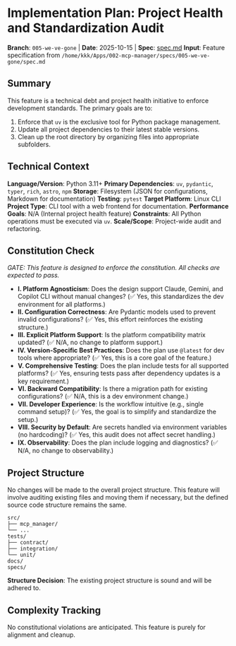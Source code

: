 # Implementation Plan: Project Health and Standardization Audit

**Branch**: `005-we-ve-gone` | **Date**: 2025-10-15 | **Spec**: [spec.md](./spec.md)
**Input**: Feature specification from `/home/kkk/Apps/002-mcp-manager/specs/005-we-ve-gone/spec.md`

## Summary

This feature is a technical debt and project health initiative to enforce development standards. The primary goals are to:
1.  Enforce that `uv` is the exclusive tool for Python package management.
2.  Update all project dependencies to their latest stable versions.
3.  Clean up the root directory by organizing files into appropriate subfolders.

## Technical Context

**Language/Version**: Python 3.11+
**Primary Dependencies**: `uv`, `pydantic`, `typer`, `rich`, `astro`, `npm`
**Storage**: Filesystem (JSON for configurations, Markdown for documentation)
**Testing**: `pytest`
**Target Platform**: Linux CLI
**Project Type**: CLI tool with a web frontend for documentation.
**Performance Goals**: N/A (Internal project health feature)
**Constraints**: All Python operations must be executed via `uv`.
**Scale/Scope**: Project-wide audit and refactoring.

## Constitution Check

*GATE: This feature is designed to enforce the constitution. All checks are expected to pass.* 

- **I. Platform Agnosticism**: Does the design support Claude, Gemini, and Copilot CLI without manual changes? (✅ Yes, this standardizes the dev environment for all platforms.)
- **II. Configuration Correctness**: Are Pydantic models used to prevent invalid configurations? (✅ Yes, this effort reinforces the existing structure.)
- **III. Explicit Platform Support**: Is the platform compatibility matrix updated? (✅ N/A, no change to platform support.)
- **IV. Version-Specific Best Practices**: Does the plan use `@latest` for dev tools where appropriate? (✅ Yes, this is a core goal of the feature.)
- **V. Comprehensive Testing**: Does the plan include tests for all supported platforms? (✅ Yes, ensuring tests pass after dependency updates is a key requirement.)
- **VI. Backward Compatibility**: Is there a migration path for existing configurations? (✅ N/A, this is a dev environment change.)
- **VII. Developer Experience**: Is the workflow intuitive (e.g., single command setup)? (✅ Yes, the goal is to simplify and standardize the setup.)
- **VIII. Security by Default**: Are secrets handled via environment variables (no hardcoding)? (✅ Yes, this audit does not affect secret handling.)
- **IX. Observability**: Does the plan include logging and diagnostics? (✅ N/A, no change to observability.)

## Project Structure

No changes will be made to the overall project structure. This feature will involve auditing existing files and moving them if necessary, but the defined source code structure remains the same.

```
src/
├── mcp_manager/
└── ...
tests/
├── contract/
├── integration/
└── unit/
docs/
specs/
```

**Structure Decision**: The existing project structure is sound and will be adhered to.

## Complexity Tracking

No constitutional violations are anticipated. This feature is purely for alignment and cleanup.